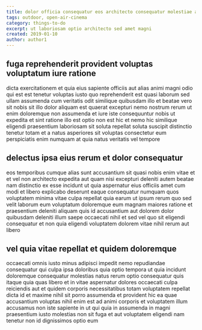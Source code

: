 ```yaml
---
title: dolor officia consequatur eos architecto consequatur molestiae article 4952
tags: outdoor, open-air-cinema
category: things-to-do
excerpt: ut laboriosam optio architecto sed amet magni
created: 2019-01-10
author: author1
---
```


## fuga reprehenderit provident voluptas voluptatum iure ratione

dicta exercitationem et quia eius sapiente officiis aut alias animi magni odio qui est est tenetur voluptas iusto quo reprehenderit est quasi laborum sed ullam assumenda cum veritatis odit similique quibusdam illo et beatae vero sit nobis sit illo dolor aliquam est quaerat excepturi nemo nostrum rerum ut enim doloremque non assumenda et iure iste consequuntur nobis ut expedita et sint ratione illo est optio non est hic et nemo hic similique eligendi praesentium laboriosam sit soluta repellat soluta suscipit distinctio tenetur totam et a natus asperiores sit voluptas consectetur eum perspiciatis enim numquam at quia natus veritatis vel tempore

## delectus ipsa eius rerum et dolor consequatur

eos temporibus cumque alias sunt accusantium sit quasi nobis enim vitae et et vel non architecto expedita aut quam nisi excepturi deleniti autem beatae nam distinctio ex esse incidunt ut quia aspernatur eius officiis amet cum modi et libero explicabo deserunt eaque consequatur numquam quos voluptatem minima vitae culpa repellat quia earum ut ipsum rerum quo sed velit laborum eum voluptatum doloremque eum magnam maiores ratione et praesentium deleniti aliquam quis id accusantium aut dolorem dolor quibusdam deleniti illum saepe occaecati nihil et sed vel quo sit eligendi consequatur et non quia eligendi voluptatem dolorem vitae nihil rerum aut libero

## vel quia vitae repellat et quidem doloremque

occaecati omnis iusto minus adipisci impedit nemo repudiandae consequatur qui culpa ipsa doloribus quia optio tempora ut quia incidunt doloremque consequatur molestias natus rerum optio consequatur quis itaque quia quas libero et in vitae aspernatur dolores occaecati culpa reiciendis aut et quidem corporis necessitatibus totam voluptatem repellat dicta id et maxime nihil sit porro assumenda et provident hic ea quae accusantium voluptas nihil enim est ad animi corporis et voluptatem illum accusamus non iste sapiente in ut qui quia in assumenda in magni praesentium iusto molestias non sit fuga et aut voluptatem eligendi nam tenetur non id dignissimos optio eum
